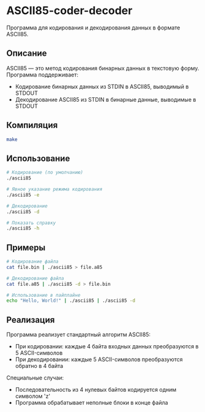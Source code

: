 # ASCII85-coder-decoder

Программа для кодирования и декодирования данных в формате ASCII85.

## Описание

ASCII85 — это метод кодирования бинарных данных в текстовую форму. Программа поддерживает:
- Кодирование бинарных данных из STDIN в ASCII85, выводимый в STDOUT
- Декодирование ASCII85 из STDIN в бинарные данные, выводимые в STDOUT

## Компиляция

```bash
make
```

## Использование

```bash
# Кодирование (по умолчанию)
./ascii85

# Явное указание режима кодирования
./ascii85 -e

# Декодирование
./ascii85 -d

# Показать справку
./ascii85 -h
```

## Примеры

```bash
# Кодирование файла
cat file.bin | ./ascii85 > file.a85

# Декодирование файла
cat file.a85 | ./ascii85 -d > file.bin

# Использование в пайплайне
echo "Hello, World!" | ./ascii85 | ./ascii85 -d
```

## Реализация

Программа реализует стандартный алгоритм ASCII85:
- При кодировании: каждые 4 байта входных данных преобразуются в 5 ASCII-символов
- При декодировании: каждые 5 ASCII-символов преобразуются обратно в 4 байта

Специальные случаи:
- Последовательность из 4 нулевых байтов кодируется одним символом 'z'
- Программа обрабатывает неполные блоки в конце файла